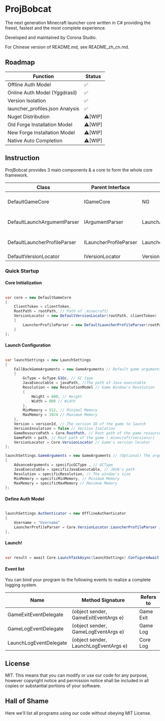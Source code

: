 # ProjBobcat

The next generation Minecraft launcher core written in C# providing the freest, fastest and the most complete experience.

Developed and maintained by Corona Studio.

For Chinese version of README.md, see README_zh_cn.md.

## Roadmap

| Function                       | Status              |
| -------------------------- | ----------------- |
| Offline Auth Model               | ✅                 |
| Online Auth Model (Yggdrasil)               | ✅                 |
| Version Isolation                   | ✅                 |
| launcher_profiles.json Analysis | ✅                 |
| Nuget Distribution          | ⚠️[WIP] |
| Old Forge Installation Model          | ⚠️[WIP] |
| New Forge Installation Model          | ⚠️[WIP] |
| Native Auto Completion               | ⚠️[WIP] |

## Instruction

ProjBobcat provides 3 main components & a core to form the whole core framework.

| Class                           | Parent Interface               | Parent Class                      | Function                               |
| ---------------------------- | ---------------------- | ------------------------- | ---------------------------------- |
| DefaultGameCore              | IGameCore              | NG                        | All Implementations of the Default Launch Core           |
| DefaultLaunchArgumentParser  | IArgumentParser        | LaunchArgumentParserBase  | The Default Argument Analysis Tool               |
| DefaultLauncherProfileParser | ILauncherProfileParser | LauncherProfileParserBase | The Default launcher_profiles.json Analysis Module |
| DefaultVersionLocator        | IVersionLocator        | VersionLocatorBase        | Locate Game Version           |


### Quick Startup

#### Core Initialization

```csharp

var core = new DefaultGameCore
{
    ClientToken = clientToken,
    RootPath = rootPath, // Path of .minecraft/
    VersionLocator = new DefaultVersionLocator(rootPath, clientToken)
    {
        LauncherProfileParser = new DefaultLauncherProfileParser(rootPath, clientToken)
    }
};

```

#### Launch Configuration

```csharp

var launchSettings = new LaunchSettings
{
    FallBackGameArguments = new GameArguments // Default game arguments for all games in .minecraft/ as the fallback of specific game launch.
    {
        GcType = GcType.G1Gc, // GC type
        JavaExecutable = javaPath, //The path of Java executable
        Resolution = new ResolutionModel // Game Window's Resolution
        {
            Height = 600, // Height
            Width = 800 // Width
        },
        MinMemory = 512, // Minimal Memory
        MaxMemory = 1024 // Maximum Memory
    },
    Version = versionId, // The version ID of the game to launch
    VersionInsulation = false // Version Isolation
    GameResourcePath = Core.RootPath, // Root path of the game resource(.minecraft/)
    GamePath = path, // Root path of the game (.minecraft/versions/)
    VersionLocator = Core.VersionLocator // Game's version locator
};

launchSettings.GameArguments = new GameArguments // (Optional) The arguments of specific game launch, the undefined settings here will be redirected to the fallback settings mentioned previously.
{
    AdvanceArguments = specificGCType , // GCType
    JavaExecutable = specificJavaExecutable, // JAVA's path
    Resolution = specificResolution, // The window's size
    MinMemory = specificMinMemory, // Minimum Memory
    MaxMemory = specificMaxMemory // Maximum Memory
};

```

#### Define Auth Model

```csharp

launchSettings.Authenticator = new OfflineAuthenticator
{
    Username = "Username"
    LauncherProfileParser = Core.VersionLocator.LauncherProfileParser // launcher_profiles.json parser
},

```

#### Launch!

```csharp

var result = await Core.LaunchTaskAsync(launchSettings).ConfigureAwait(true); // Returns the launch result

```

#### Event list

You can bind your program to the following events to realize a complete logging system.

| Name                   | Method Signature                              | Refers to             |
| ---------------------- | ------------------------------------- | ---------------- |
| GameExitEventDelegate  | (object sender, GameExitEventArgs e)  | Game Exit     |
| GameLogEventDelegate   | (object sender, GameLogEventArgs e)   | Game Log |
| LaunchLogEventDelegate | (object sender, LaunchLogEventArgs e) | Core Log |

## License
MIT. This means that you can modify or use our code for any purpose, however copyright notice and permission notice shall be included in all copies or substantial portions of your software.

## Hall of Shame
Here we'll list all programs using our code without obeying MIT License.